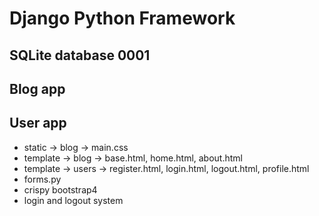 # Django Python Framework
## SQLite database 0001
## Blog app
## User app
 - static -> blog -> main.css
 - template -> blog -> base.html, home.html, about.html
 - template -> users -> register.html, login.html, logout.html, profile.html
 - forms.py
 - crispy bootstrap4
 - login and logout system
